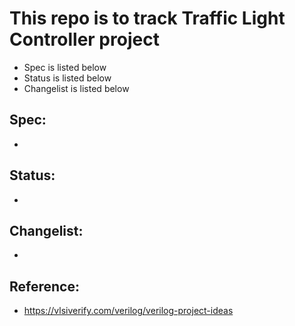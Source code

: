 # This repo is to track Traffic Light Controller project
- Spec is listed below
- Status is listed below
- Changelist is listed below

## Spec:
- 

## Status:
- 

## Changelist:
- 

## Reference:
- https://vlsiverify.com/verilog/verilog-project-ideas